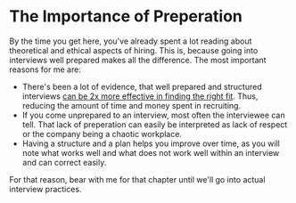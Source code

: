 # The Importance of Preperation

By the time you get here, you've already spent a lot reading about theoretical and ethical aspects of hiring. This is, because going into interviews well prepared makes all the difference. The most important reasons for me are:  

* There's been a lot of evidence, that well prepared and structured interviews [can be 2x more effective in finding the right fit](https://onlinelibrary.wiley.com/doi/abs/10.1002/hrm.20026). Thus, reducing the amount of time and money spent in recruiting. 
* If you come unprepared to an interview, most often the interviewee can tell. That lack of preperation can easily be interpreted as lack of respect or the company being a chaotic workplace. 
* Having a structure and a plan helps you improve over time, as you will note what works well and what does not work well within an interview and can correct easily. 

For that reason, bear with me for that chapter until we'll go into actual interview practices. 